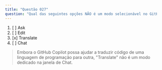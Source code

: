 ```yaml
---
title: "Questão 027"
question: "Qual das seguintes opções NÃO é um modo selecionável no GitHub Copilot Chat?"
---
```


1. [ ] Ask  
1. [ ] Edit  
1. [x] Translate  
1. [ ] Chat  
> Embora o GitHub Copilot possa ajudar a traduzir código de uma linguagem de programação para outra, "Translate" não é um modo dedicado na janela de Chat.
